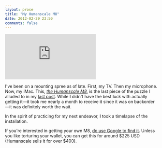 ```yaml
---
layout: prose
title: "My Humanscale M8"
date: 2012-02-29 23:50
comments: false
---
```


<iframe src="http://player.vimeo.com/video/37719413" frameborder="0" webkitAllowFullScreen="webkitAllowFullScreen" mozallowfullscreen="mozallowfullscreen" allowFullScreen="allowFullScreen"></iframe>

I've been on a mounting spree as of late. First, my TV. Then my microphone. Now, my iMac. This, _[the Humanscale M8][1]_, is the last piece of the puzzle I alluded to in my [last post][2]. While I didn't have the best luck with actually getting it—it took me nearly a month to receive it since it was on backorder—it was definitely worth the wait.

In the spirit of practicing for my next endeavor, I took a timelapse of the installation.

If you're interested in getting your own M8, [do use Google to find it][3]. Unless you like torturing your wallet, you can get this for around $225 USD (Humanscale sells it for over $400).

[1]: http://www.humanscale.com/products/product_detail.cfm?group=m8
[2]: http://avalonstar.com/journal/2012/feb/22/on-removing-barriers-to-writing/
[3]: http://www.google.com/search?q=humanscale%20m8&um=1&ie=UTF-8&hl=en&tbo=u&tbm=shop&source=og&sa=N&tab=wf&ei=0SlPT-GWHMb7mAXMn9mxCg
